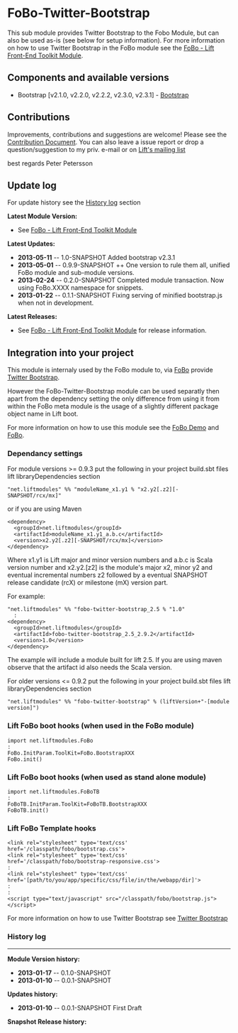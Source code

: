 FoBo-Twitter-Bootstrap
======================

This sub module provides Twitter Bootstrap to the Fobo Module, but can also be used as-is (see below for setup information).
For more information on how to use Twitter Bootstrap in the FoBo module see the [FoBo - Lift Front-End Toolkit Module](https://github.com/karma4u101/FoBo).

Components and available versions 
---------------------------------
- Bootstrap [v2.1.0, v2.2.0, v2.2.2, v2.3.0, v2.3.1] - [Bootstrap](http://twitter.github.com/bootstrap/)

Contributions
------
Improvements, contributions and suggestions are welcome! Please see the [Contribution Document](https://github.com/karma4u101/FoBo/blob/master/CONTRIBUTING.md). You can also leave a issue report or drop a question/suggestion to my priv. e-mail or on [Lift's mailing list](http://groups.google.com/group/liftweb/) 

best regards 
Peter Petersson 

Update log
----------

For update history see the [History log](https://github.com/karma4u101/FoBo/tree/master/Twitter-Bootstrap#history-log) section

**Latest Module Version:** 
- See [FoBo - Lift Front-End Toolkit Module](https://github.com/karma4u101/FoBo)

**Latest Updates:**
- **2013-05-11** -- 1.0-SNAPSHOT Added bootstrap v2.3.1
- **2013-05-01** -- 0.9.9-SNAPSHOT ++ One version to rule them all, unified FoBo module and sub-module versions.
- **2013-02-24** -- 0.2.0-SNAPSHOT Completed module transaction. Now using FoBo.XXXX namespace for snippets.
- **2013-01-22** -- 0.1.1-SNAPSHOT Fixing serving of minified bootstrap.js when not in development.

**Latest Releases:**
- See [FoBo - Lift Front-End Toolkit Module](https://github.com/karma4u101/FoBo) for release information.



Integration into your project 
-------------------------------

This module is internaly used by the FoBo module to, via [FoBo](https://github.com/karma4u101/FoBo/blob/master/README.md) provide [Twitter Bootstrap](http://twitter.github.com/bootstrap/). 

However the FoBo-Twitter-Bootstrap module can be used separatly then apart from the dependency setting the only difference from using it from within the FoBo meta module is the usage of a slightly different package object name in Lift boot. 

For more information on how to use this module see the [FoBo Demo](http://www.media4u101.se/fobo-lift-template-demo/libo) and [FoBo](https://github.com/karma4u101/FoBo/blob/master/README.md).  

### Dependancy settings

For module versions >= 0.9.3 put the following in your project build.sbt files lift libraryDependencies section 

    "net.liftmodules" %% "moduleName_x1.y1 % "x2.y2[.z2][-SNAPSHOT/rcx/mx]"

or if you are using Maven

    <dependency>
      <groupId>net.liftmodules</groupId>
      <artifactId>moduleName_x1.y1_a.b.c</artifactId>
      <version>x2.y2[.z2][-SNAPSHOT/rcx/mx]</version>
    </dependency>

Where x1.y1 is Lift major and minor version numbers and a.b.c is Scala
version number and x2.y2.[z2] is the module's major x2, minor y2 and
eventual incremental numbers z2 followed by a eventual SNAPSHOT 
release candidate (rcX) or milestone (mX) version part.

For example:

    "net.liftmodules" %% "fobo-twitter-bootstrap_2.5 % "1.0"
      :
    <dependency>
      <groupId>net.liftmodules</groupId>
      <artifactId>fobo-twitter-bootstrap_2.5_2.9.2</artifactId>
      <version>1.0</version>
    </dependency>

The example will include a module built for lift 2.5. If you are using maven observe that the artifact id also needs the Scala version.

For older versions <= 0.9.2 put the following in your project build.sbt files lift libraryDependencies section

    "net.liftmodules" %% "fobo-twitter-bootstrap" % (liftVersion+"-[module version]") 

### Lift FoBo boot hooks (when used in the FoBo module)

    import net.liftmodules.FoBo 
    :
    FoBo.InitParam.ToolKit=FoBo.BootstrapXXX 
    FoBo.init()

### Lift FoBo boot hooks (when used as stand alone module)

    import net.liftmodules.FoBoTB 
    :
    FoBoTB.InitParam.ToolKit=FoBoTB.BootstrapXXX 
    FoBoTB.init()

### Lift FoBo Template hooks

    <link rel="stylesheet" type='text/css' href='/classpath/fobo/bootstrap.css'> 
    <link rel="stylesheet" type='text/css' href='/classpath/fobo/bootstrap-responsive.css'> 
    :
    <link rel="stylesheet" type='text/css' href='[path/to/you/app/specific/css/file/in/the/webapp/dir]'>
    :
    :
    <script type="text/javascript" src="/classpath/fobo/bootstrap.js"></script>

For more information on how to use Twitter Bootstrap see [Twitter Bootstrap](http://twitter.github.com/bootstrap/)

### History log
----------------

**Module Version history:**
- **2013-01-17** -- 0.1.0-SNAPSHOT
- **2013-01-10** -- 0.0.1-SNAPSHOT

**Updates history:**
- **2013-01-10** -- 0.0.1-SNAPSHOT First Draft

**Snapshot Release history:**

